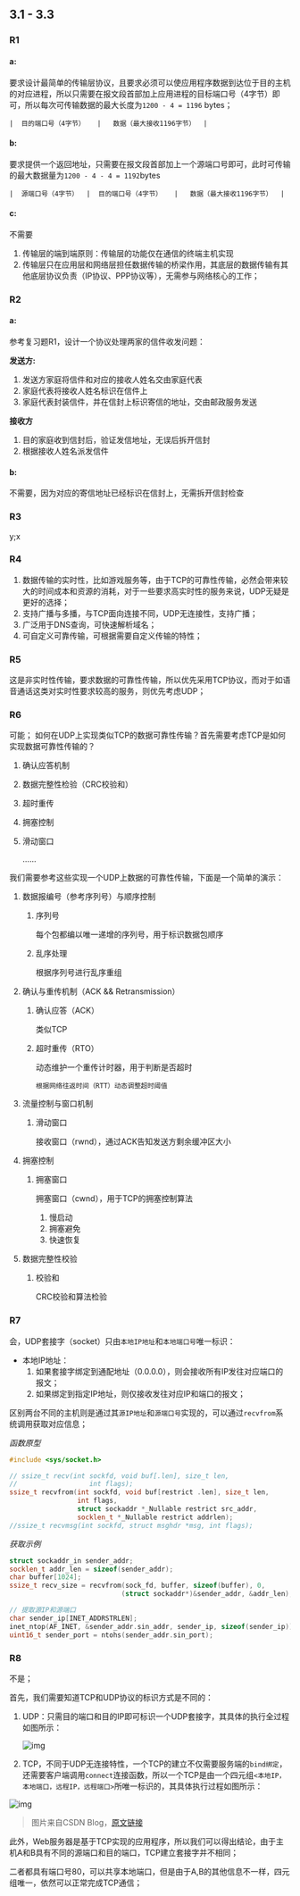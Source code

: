 ## 3.1 - 3.3

### R1

#### a:

要求设计最简单的传输层协议，且要求必须可以使应用程序数据到达位于目的主机的对应进程，所以只需要在报文段首部加上应用进程的目标端口号（4字节）即可，所以每次可传输数据的最大长度为`1200 - 4 = 1196` bytes；

`|  目的端口号（4字节）   |   数据（最大接收1196字节）  |`

#### b:

要求提供一个返回地址，只需要在报文段首部加上一个源端口号即可，此时可传输的最大数据量为`1200 - 4 - 4 = 1192`bytes

`|  源端口号（4字节）  |  目的端口号（4字节）   |   数据（最大接收1196字节）  |`

#### c:

不需要

1. 传输层的端到端原则：传输层的功能仅在通信的终端主机实现
2. 传输层只在应用层和网络层担任数据传输的桥梁作用，其底层的数据传输有其他底层协议负责（IP协议、PPP协议等），无需参与网络核心的工作；

### R2

#### a:

参考复习题R1，设计一个协议处理两家的信件收发问题：

**发送方:**

1. 发送方家庭将信件和对应的接收人姓名交由家庭代表
2. 家庭代表将接收人姓名标识在信件上
3. 家庭代表封装信件，并在信封上标识寄信的地址，交由邮政服务发送

**接收方**

1. 目的家庭收到信封后，验证发信地址，无误后拆开信封
2. 根据接收人姓名派发信件

#### b:

不需要，因为对应的寄信地址已经标识在信封上，无需拆开信封检查

### R3

y;x

### R4

1. 数据传输的实时性，比如游戏服务等，由于TCP的可靠性传输，必然会带来较大的时间成本和资源的消耗，对于一些要求高实时性的服务来说，UDP无疑是更好的选择；
2. 支持广播与多播，与TCP面向连接不同，UDP无连接性，支持广播；
3. 广泛用于DNS查询，可快速解析域名；
4. 可自定义可靠传输，可根据需要自定义传输的特性；

### R5

这是非实时性传输，要求数据的可靠性传输，所以优先采用TCP协议，而对于如语音通话这类对实时性要求较高的服务，则优先考虑UDP；

### R6

可能；
如何在UDP上实现类似TCP的数据可靠性传输？首先需要考虑TCP是如何实现数据可靠性传输的？

1. 确认应答机制

2. 数据完整性检验（CRC校验和）

3. 超时重传

4. 拥塞控制

5. 滑动窗口

   ......

我们需要参考这些实现一个UDP上数据的可靠性传输，下面是一个简单的演示：

1. 数据报编号（参考序列号）与顺序控制

   1. 序列号

      每个包都编以唯一递增的序列号，用于标识数据包顺序

   2. 乱序处理

      根据序列号进行乱序重组

2. 确认与重传机制（ACK && Retransmission）

   1. 确认应答（ACK）

      类似TCP

   2. 超时重传（RTO）

      动态维护一个重传计时器，用于判断是否超时

      `根据网络往返时间（RTT）动态调整超时阈值`

3. 流量控制与窗口机制

   1. 滑动窗口

      接收窗口（rwnd），通过ACK告知发送方剩余缓冲区大小

4. 拥塞控制

   1. 拥塞窗口

      拥塞窗口（cwnd），用于TCP的拥塞控制算法

      1. 慢启动
      2. 拥塞避免
      3. 快速恢复

5. 数据完整性校验

   1. 校验和

      CRC校验和算法检验

### R7

会，UDP套接字（socket）只由`本地IP地址`和`本地端口号`唯一标识：

- 本地IP地址：
  1. 如果套接字绑定到通配地址（0.0.0.0），则会接收所有IP发往对应端口的报文；
  2. 如果绑定到指定IP地址，则仅接收发往对应IP和端口的报文；

区别两台不同的主机则是通过其`源IP地址`和`源端口号`实现的，可以通过`recvfrom`系统调用获取对应信息；

_函数原型_

```c++
#include <sys/socket.h>

// ssize_t recv(int sockfd, void buf[.len], size_t len,
//                  int flags);       
ssize_t recvfrom(int sockfd, void buf[restrict .len], size_t len,
                 int flags,
                 struct sockaddr *_Nullable restrict src_addr,
                 socklen_t *_Nullable restrict addrlen);
//ssize_t recvmsg(int sockfd, struct msghdr *msg, int flags);
```

_获取示例_

```c++
struct sockaddr_in sender_addr;
socklen_t addr_len = sizeof(sender_addr);
char buffer[1024];
ssize_t recv_size = recvfrom(sock_fd, buffer, sizeof(buffer), 0, 
                            (struct sockaddr*)&sender_addr, &addr_len);

// 提取源IP和源端口
char sender_ip[INET_ADDRSTRLEN];
inet_ntop(AF_INET, &sender_addr.sin_addr, sender_ip, sizeof(sender_ip));
uint16_t sender_port = ntohs(sender_addr.sin_port);
```

### R8

不是；

首先，我们需要知道TCP和UDP协议的标识方式是不同的：

1. UDP：只需目的端口和目的IP即可标识一个UDP套接字，其具体的执行全过程如图所示：

   ![img](https://i-blog.csdnimg.cn/blog_migrate/08c7d6800f2911ad26b177fdbe0a4939.png)

2. TCP，不同于UDP无连接特性，一个TCP的建立不仅需要服务端的`bind绑定`，还需要客户端调用`connect`连接函数，所以一个TCP是由一个四元组`<本地IP，本地端口，远程IP，远程端口>`所唯一标识的，其具体执行过程如图所示：

![img](https://i-blog.csdnimg.cn/blog_migrate/8f9baa76483eb59f158a4302e6507f89.png)

> 图片来自CSDN Blog，[原文链接](https://blog.csdn.net/m0_37925202/article/details/80286946)

此外，Web服务器是基于TCP实现的应用程序，所以我们可以得出结论，由于主机A和B具有不同的源端口和目的端口，TCP建立套接字并不相同；

二者都具有端口号80，可以共享本地端口，但是由于A,B的其他信息不一样，四元组唯一，依然可以正常完成TCP通信；